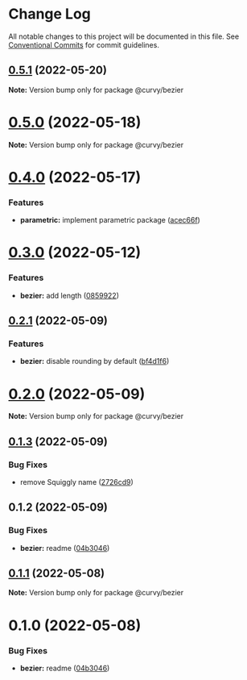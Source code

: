 # Change Log

All notable changes to this project will be documented in this file.
See [Conventional Commits](https://conventionalcommits.org) for commit guidelines.

## [0.5.1](https://github.com/tkofh/curvy/compare/@curvy/bezier@0.5.0...@curvy/bezier@0.5.1) (2022-05-20)

**Note:** Version bump only for package @curvy/bezier





# [0.5.0](https://github.com/tkofh/curvy/compare/@curvy/bezier@0.4.0...@curvy/bezier@0.5.0) (2022-05-18)

**Note:** Version bump only for package @curvy/bezier





# [0.4.0](https://github.com/tkofh/curvy/compare/@curvy/bezier@0.3.0...@curvy/bezier@0.4.0) (2022-05-17)


### Features

* **parametric:** implement parametric package ([acec66f](https://github.com/tkofh/curvy/commit/acec66f2d888e555469b33b5ae00f02c5ed309e4))





# [0.3.0](https://github.com/tkofh/curvy/compare/@curvy/bezier@0.2.1...@curvy/bezier@0.3.0) (2022-05-12)


### Features

* **bezier:** add length ([0859922](https://github.com/tkofh/curvy/commit/0859922241bb9ef2908763ac8f80136b3b1dab70))





## [0.2.1](https://github.com/tkofh/curvy/compare/@curvy/bezier@0.2.0...@curvy/bezier@0.2.1) (2022-05-09)


### Features

* **bezier:** disable rounding by default ([bf4d1f6](https://github.com/tkofh/curvy/commit/bf4d1f6125d15a73e4ac20bf23c50e1f8f0889a5))





# [0.2.0](https://github.com/tkofh/curvy/compare/@curvy/bezier@0.1.3...@curvy/bezier@0.2.0) (2022-05-09)

**Note:** Version bump only for package @curvy/bezier





## [0.1.3](https://github.com/tkofh/curvy/compare/@curvy/bezier@0.1.2...@curvy/bezier@0.1.3) (2022-05-09)


### Bug Fixes

* remove Squiggly name ([2726cd9](https://github.com/tkofh/curvy/commit/2726cd964279395bed4554e00001f54d30f468ae))





## 0.1.2 (2022-05-09)


### Bug Fixes

* **bezier:** readme ([04b3046](https://github.com/tkofh/curvy/commit/04b3046d9ab0d18e9baada53e944677e7bd21ff9))





## [0.1.1](https://github.com/tkofh/curvy/compare/@curvy/bezier@0.1.0...@curvy/bezier@0.1.1) (2022-05-08)

**Note:** Version bump only for package @curvy/bezier





# 0.1.0 (2022-05-08)


### Bug Fixes

* **bezier:** readme ([04b3046](https://github.com/tkofh/curvy/commit/04b3046d9ab0d18e9baada53e944677e7bd21ff9))
